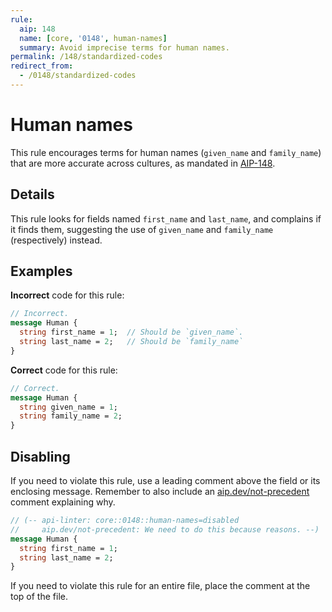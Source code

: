 ```yaml
---
rule:
  aip: 148
  name: [core, '0148', human-names]
  summary: Avoid imprecise terms for human names.
permalink: /148/standardized-codes
redirect_from:
  - /0148/standardized-codes
---
```


# Human names

This rule encourages terms for human names (`given_name` and `family_name`)
that are more accurate across cultures, as mandated in [AIP-148][].

## Details

This rule looks for fields named `first_name` and `last_name`, and complains if
it finds them, suggesting the use of `given_name` and `family_name`
(respectively) instead.

## Examples

**Incorrect** code for this rule:

```proto
// Incorrect.
message Human {
  string first_name = 1;  // Should be `given_name`.
  string last_name = 2;   // Should be `family_name`
}
```

**Correct** code for this rule:

```proto
// Correct.
message Human {
  string given_name = 1;
  string family_name = 2;
}
```

## Disabling

If you need to violate this rule, use a leading comment above the field or its
enclosing message. Remember to also include an [aip.dev/not-precedent][]
comment explaining why.

```proto
// (-- api-linter: core::0148::human-names=disabled
//     aip.dev/not-precedent: We need to do this because reasons. --)
message Human {
  string first_name = 1;
  string last_name = 2;
}
```

If you need to violate this rule for an entire file, place the comment at the
top of the file.

[aip-148]: https://aip.dev/148
[aip.dev/not-precedent]: https://aip.dev/not-precedent

